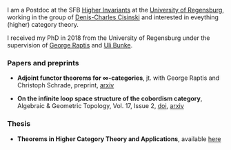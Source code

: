 I am a Postdoc at the SFB [Higher Invariants](https://www-app.uni-regensburg.de/Fakultaeten/MAT/sfb-higher-invariants/index.php/SFB1085) at the [University of Regensburg](https://www.uni-regensburg.de/index.html.en), working in the group of [Denis-Charles Cisinski](http://www.mathematik.uni-regensburg.de/cisinski/) and interested in eveything (higher) category theory. 

I received my PhD in 2018 from the University of Regensburg under the supervision of [George Raptis](https://graptismath.net) and [Uli Bunke](https://www.uni-regensburg.de/Fakultaeten/nat_Fak_I/Bunke/index.html).

### Papers and preprints

* **Adjoint functor theorems for &infin;-categories**, jt. with George Raptis and Christoph Schrade, preprint, [arxiv](https://arxiv.org/abs/1803.01664)

* **On the infinite loop space structure of the cobordism category**, Algebraic & Geometric Topology, Vol. 17, Issue 2, [doi](https://doi.org/10.2140/agt.2017.17.1021), [arxiv](https://arxiv.org/abs/1505.03490)

### Thesis

* **Theorems in Higher Category Theory and Applications**, available [here](https://epub.uni-regensburg.de/38448/)
